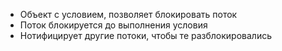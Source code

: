 - Объект с условием, позволяет блокировать поток
- Поток блокируется до выполнения условия
- Нотифицирует другие потоки, чтобы те разблокировались